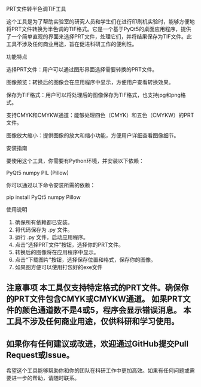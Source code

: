 PRT文件转半色调TIF工具

这个工具是为了帮助实验室的研究人员和学生们在进行印刷机实验时，能够方便地将PRT文件转换为半色调的TIF格式。它是一个基于PyQt5的桌面应用程序，提供了一个简单直观的界面来选择PRT文件，处理它们，并将结果保存为TIF文件。此工具不涉及任何商业用途，旨在促进科研工作的便利性。

功能特点

选择PRT文件：用户可以通过图形界面选择需要转换的PRT文件。

图像预览：转换后的图像会在应用程序中显示，方便用户查看转换效果。

保存为TIF格式：用户可以将处理后的图像保存为TIF格式，也支持jpg和png格式。

支持CMYK和CMYKW通道：能够处理四色（CMYK）和五色（CMYKW）的PRT文件。

图像放大缩小：提供图像的放大和缩小功能，方便用户详细查看图像细节。

安装指南

要使用这个工具，你需要有Python环境，并安装以下依赖：

PyQt5
numpy
PIL (Pillow)

你可以通过以下命令安装所需的依赖：

pip install PyQt5 numpy Pillow

使用说明
1. 确保所有依赖都已安装。
2. 将代码保存为 .py 文件。
3. 运行 .py 文件，启动应用程序。
4. 点击“选择PRT文件”按钮，选择你的PRT文件。
5. 转换后的图像将在应用程序中显示。
6. 点击“下载图片”按钮，选择保存位置和格式，保存你的图像。
7. 如果图方便可以使用打包好的exe文件

注意事项
本工具仅支持特定格式的PRT文件。确保你的PRT文件包含CMYK或CMYKW通道。
如果PRT文件的颜色通道数不是4或5，程序会显示错误消息。
本工具不涉及任何商业用途，仅供科研和学习使用。
---
如果你有任何建议或改进，欢迎通过GitHub提交Pull Request或Issue。
---
希望这个工具能够帮助你和你的团队在科研工作中更加高效。如果有任何问题或需要进一步的帮助，请随时联系。
